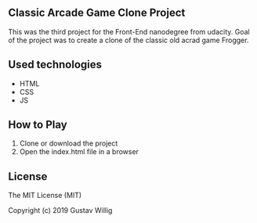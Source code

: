## Classic Arcade Game Clone Project
This was the third project for the Front-End nanodegree from udacity. Goal of the project was to create a clone of the classic old acrad game Frogger.
## Used technologies
* HTML
* CSS
* JS
## How to Play
1. Clone or download the project
2. Open the index.html file in a browser 

## License
The MIT License (MIT)

Copyright (c) 2019 Gustav Willig

